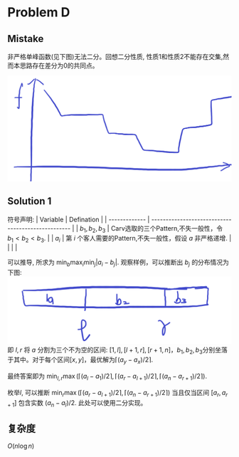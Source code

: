 # Problem D 
## Mistake
非严格单峰函数(见下图)无法二分。回想二分性质, 性质1和性质2不能存在交集,然而本思路存在差分为0的共同点。

![](2023-06-07-13-42-19.png)

## Solution 1
符号声明:
| Variable      | Defination                                         |
| ------------- | -------------------------------------------------- |
| $b_1,b_2,b_3$ | Carv选取的三个Pattern,不失一般性，令 $b_1<b_2<b_3$. |
| $a_i$         | 第 $i$ 个客人需要的Pattern,不失一般性，假设 $a$ 非严格递增.                                  |
|               |                                                    |

可以推导, 所求为 $\min_{b}\max_{i}\min_j|a_i - b_j|$.
观察样例，可以推断出 $b_j$ 的分布情况为下图:
![](2023-06-07-19-36-12.png)
即 $l,r$ 将 $a$ 分割为三个不为空的区间: $[1,l],[l+1,r],[r+1,n]$，$b_1,b_2,b_3$分别坐落于其中。对于每个区间$[x,y]$，最优解为$\lceil (a_y - a_x)/2\rceil$.

最终答案即为 $\min_{l,r}\max(\lceil (a_{l} - a_{1})/2\rceil,\lceil (a_{r} - a_{l+1})/2 \rceil,\lceil (a_{n} - a_{r+1})/2\rceil)$.

枚举$l$, 可以推断 $\min_{r}\max(\lceil (a_{r} - a_{l+1})/2 \rceil,\lceil (a_{n} - a_{r+1})/2\rceil)$ 当且仅当区间 $[a_r,a_{r+1}]$ 包含实数 $(a_n - a_l)/2$. 此处可以使用二分实现。

## 复杂度
$O(n\log n)$